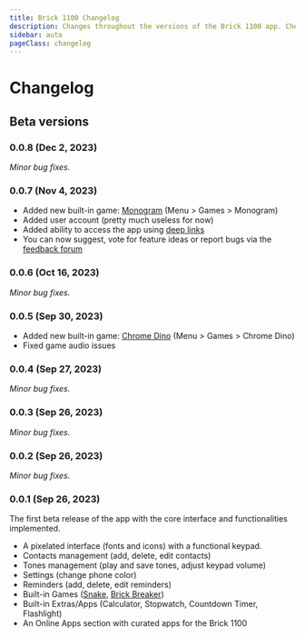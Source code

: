 ```yaml
---
title: Brick 1100 Changelog
description: Changes throughout the versions of the Brick 1100 app. Check the log at this page.
sidebar: auto
pageClass: changelog
---
```


# Changelog

<a-social hideCommentCount />

## Beta versions

### 0.0.8 (Dec 2, 2023)

_Minor bug fixes._

### 0.0.7 (Nov 4, 2023)

- Added new built-in game: [Monogram](./games.md#monogram) (Menu > Games > Monogram)
- Added user account (pretty much useless for now)
- Added ability to access the app using [deep links](./deep-links.md)
- You can now suggest, vote for feature ideas or report bugs via the [feedback forum](/brick1100/feedback)

### 0.0.6 (Oct 16, 2023)

_Minor bug fixes._

### 0.0.5 (Sep 30, 2023)

- Added new built-in game: [Chrome Dino](./games.md#chrome-dino) (Menu > Games > Chrome Dino)
- Fixed game audio issues

### 0.0.4 (Sep 27, 2023)

_Minor bug fixes._

### 0.0.3 (Sep 26, 2023)

_Minor bug fixes._

### 0.0.2 (Sep 26, 2023)

_Minor bug fixes._

### 0.0.1 (Sep 26, 2023)

The first beta release of the app with the core interface and functionalities implemented.

- A pixelated interface (fonts and icons) with a functional keypad.
- Contacts management (add, delete, edit contacts)
- Tones management (play and save tones, adjust keypad volume)
- Settings (change phone color)
- Reminders (add, delete, edit reminders)
- Built-in Games ([Snake](./games.md#snake), [Brick Breaker](./games.md#brick-breaker))
- Built-in Extras/Apps (Calculator, Stopwatch, Countdown Timer, Flashlight)
- An Online Apps section with curated apps for the Brick 1100

<google-ads />
